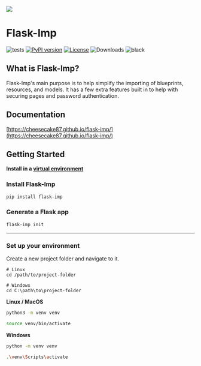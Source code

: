 ![](https://raw.githubusercontent.com/CheeseCake87/flask-imp/refs/heads/main/_assets/Flask-Imp-Small.png)
# Flask-Imp

![tests](https://github.com/CheeseCake87/flask-imp/actions/workflows/tests.yml/badge.svg)
[![PyPI version](https://img.shields.io/pypi/v/flask-imp)](https://pypi.org/project/flask-imp/)
[![License](https://img.shields.io/github/license/CheeseCake87/flask-imp)](https://raw.githubusercontent.com/CheeseCake87/flask-imp/master/LICENSE)
![Downloads](https://static.pepy.tech/badge/flask-imp)
![black](https://img.shields.io/badge/code%20style-black-000000.svg)

## What is Flask-Imp?

Flask-Imp's main purpose is to help simplify the importing of blueprints, resources, and models.
It has a few extra features built in to help with securing pages and password authentication.

## Documentation

[https://cheesecake87.github.io/flask-imp/](https://cheesecake87.github.io/flask-imp/)

## Getting Started

**Install in a [virtual environment](#set-up-your-environment)**

### Install Flask-Imp

```bash
pip install flask-imp
```

### Generate a Flask app

```bash
flask-imp init
```

---

### Set up your environment

Create a new project folder and navigate to it.

```text
# Linux
cd /path/to/project-folder

# Windows
cd C:\path\to\project-folder
```

**Linux / MacOS**

```bash
python3 -m venv venv
```

```bash
source venv/bin/activate
```

**Windows**

```bash
python -m venv venv
```

```bash
.\venv\Scripts\activate
```
